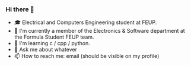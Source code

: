 ### Hi there 👋
<!--
**dvalnn/dvalnn** is a ✨ _special_ ✨ repository because its `README.md` (this file) appears on your GitHub profile.
- 👯 I’m looking to collaborate on ...
Here are some ideas to get you started:
- 🤔 I’m looking for help with ...
- ⚡ Fun fact: ...
-->
- 🎓 Electrical and Computers Engineering student at FEUP.
- 🔭 I'm currently a member of the Electronics & Software department at the Formula Student FEUP team.
- 🌱 I'm learning c / cpp / python.
- 💬 Ask me about whatever
- 📫 How to reach me: email (should be visible on my profile)
